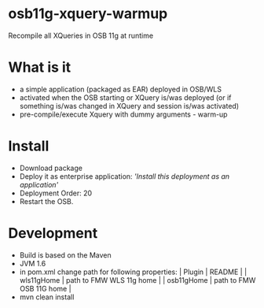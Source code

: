 # osb11g-xquery-warmup
Recompile all XQueries in OSB 11g at runtime

# What is it
  - a simple application (packaged as EAR) deployed in OSB/WLS
  - activated when the OSB starting or XQuery is/was deployed (or if something is/was changed in XQuery and session is/was activated)
  - pre-compile/execute Xquery with dummy arguments - warm-up 

# Install
  - Download package
  - Deploy it as enterprise application: _'Install this deployment as an application'_
  - Deployment Order: 20
  - Restart the OSB.

# Development
  - Build is based on the Maven
  - JVM 1.6
  - in pom.xml change path for following properties:
| Plugin | README |
| wls11gHome | path to FMW WLS 11g home |
| osb11gHome | path to FMW OSB 11G home |
  - mvn clean install
